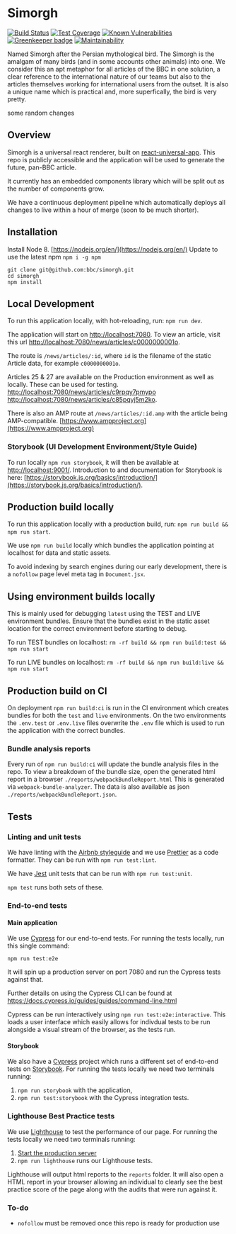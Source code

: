 # Simorgh

[![Build Status](https://travis-ci.org/bbc/simorgh.svg?branch=latest)](https://travis-ci.org/bbc/simorgh) [![Test Coverage](https://api.codeclimate.com/v1/badges/b7c465069b1aacb64daa/test_coverage)](https://codeclimate.com/github/bbc/simorgh/test_coverage) [![Known Vulnerabilities](https://snyk.io/test/github/bbc/simorgh/badge.svg)](https://snyk.io/test/github/bbc/simorgh) [![Greenkeeper badge](https://badges.greenkeeper.io/bbc/simorgh.svg)](https://greenkeeper.io/) [![Maintainability](https://api.codeclimate.com/v1/badges/b7c465069b1aacb64daa/maintainability)](https://codeclimate.com/github/bbc/simorgh/maintainability)

Named Simorgh after the Persian mythological bird. The Simorgh is the amalgam of many birds (and in some accounts other animals) into one. We consider this an apt metaphor for all articles of the BBC in one solution, a clear reference to the international nature of our teams but also to the articles themselves working for international users from the outset. It is also a unique name which is practical and, more superfically, the bird is very pretty.


some random changes

## Overview

Simorgh is a universal react renderer, built on [react-universal-app](https://github.com/jtart/react-universal-app/blob/master/README.md). This repo is publicly accessible and the application will be used to generate the future, pan-BBC article.

It currently has an embedded components library which will be split out as the number of components grow.

We have a continuous deployment pipeline which automatically deploys all changes to live within a hour of merge (soon to be much shorter).

## Installation

Install Node 8. [https://nodejs.org/en/](https://nodejs.org/en/)
Update to use the latest npm `npm i -g npm`

```
git clone git@github.com:bbc/simorgh.git
cd simorgh
npm install
```

## Local Development

To run this application locally, with hot-reloading, run: `npm run dev`.

The application will start on [http://localhost:7080](http://localhost:7080). To view an article, visit this url
[http://localhost:7080/news/articles/c0000000001o](http://localhost:7080/news/articles/c0000000001o).

The route is `/news/articles/:id`, where `id` is the filename of the static Article data, for example `c0000000001o`.

Articles 25 & 27 are available on the Production environment as well as locally. These can be used for testing.
[http://localhost:7080/news/articles/c9rpqy7pmypo](http://localhost:7080/news/articles/c9rpqy7pmypo)
[http://localhost:7080/news/articles/c85pqyj5m2ko](http://localhost:7080/news/articles/c85pqyj5m2ko).

There is also an AMP route at `/news/articles/:id.amp` with the article being AMP-compatible. [https://www.ampproject.org](https://www.ampproject.org)

### Storybook (UI Development Environment/Style Guide)

To run locally `npm run storybook`, it will then be available at [http://localhost:9001/](http://localhost:9001/). Introduction to and documentation for Storybook is here: [https://storybook.js.org/basics/introduction/](https://storybook.js.org/basics/introduction/).

## Production build locally

To run this application locally with a production build, run:
`npm run build && npm run start`. 

We use `npm run build` locally which bundles the application pointing at localhost for data and static assets.

To avoid indexing by search engines during our early development, there is a `nofollow` page level meta tag in `Document.jsx`.

## Using environment builds locally

This is mainly used for debugging `latest` using the TEST and LIVE environment bundles. Ensure that the bundles exist in the static asset location for the correct environment before starting to debug.

To run TEST bundles on localhost:
`rm -rf build && npm run build:test && npm run start`

To run LIVE bundles on localhost:
`rm -rf build && npm run build:live && npm run start`

## Production build on CI

On deployment `npm run build:ci` is run in the CI environment which creates bundles for both the `test` and `live` environments. On the two environments the `.env.test` or `.env.live` files overwrite the `.env` file which is used to run the application with the correct bundles.

### Bundle analysis reports

Every run of `npm run build:ci` will update the bundle analysis files in the repo. To view a breakdown of the bundle size, open the generated html report in a browser `./reports/webpackBundleReport.html` This is generated via `webpack-bundle-analyzer`. The data is also available as json `./reports/webpackBundleReport.json`.

## Tests

### Linting and unit tests

We have linting with the [Airbnb styleguide](https://github.com/airbnb/javascript/tree/master/react) and we use [Prettier](https://github.com/prettier/prettier) as a code formatter. They can be run with `npm run test:lint`.

We have [Jest](https://facebook.github.io/jest) unit tests that can be run with `npm run test:unit`.

`npm test` runs both sets of these.

### End-to-end tests

#### Main application

We use [Cypress](https://www.cypress.io/) for our end-to-end tests. For running the tests locally, run this single command:

```
npm run test:e2e
```

It will spin up a production server on port 7080 and run the Cypress tests against that.

Further details on using the Cypress CLI can be found at https://docs.cypress.io/guides/guides/command-line.html

Cypress can be run interactively using `npm run test:e2e:interactive`. This loads a user interface which easily allows for indivdual tests to be run alongside a visual stream of the browser, as the tests run.

#### Storybook

We also have a [Cypress](https://www.cypress.io/) project which runs a different set of end-to-end tests on [Storybook](https://github.com/bbc/simorgh#storybook-ui-development-environmentstyle-guide). For running the tests locally we need two terminals running:

1. `npm run storybook` with the application,
2. `npm run test:storybook` with the Cypress integration tests.

### Lighthouse Best Practice tests

We use [Lighthouse](https://github.com/googlechrome/lighthouse) to test the performance of our page. For running the tests locally we need two terminals running:

1. [Start the production server](https://github.com/bbc/simorgh#production-build)
2. `npm run lighthouse` runs our Lighthouse tests.

Lighthouse will output html reports to the `reports` folder. It will also open a HTML report in your browser allowing an individual to clearly see the best practice score of the page along with the audits that were run against it.

### To-do

- `nofollow` must be removed once this repo is ready for production use

